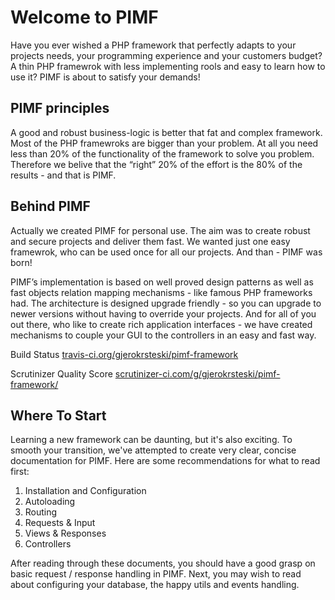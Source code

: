 # Welcome to PIMF

Have you ever wished a PHP framework that perfectly adapts to your projects needs, your programming experience and your
customers budget? A thin PHP framewrok with less implementing rools and easy to learn how to use it? PIMF is about to satisfy your demands!

## PIMF principles
A good and robust business-logic is better that fat and complex framework. Most of the PHP framewroks are bigger than your
problem. At all you need less than 20% of the functionality of the framework to solve you problem. Therefore we belive that
the “right” 20% of the effort is the 80% of the results - and that is PIMF.

## Behind PIMF
Actually we created PIMF for personal use. The aim was to create robust and secure projects and deliver them fast. We wanted
just one easy framewrok, who can be used once for all  our projects. And than - PIMF was born!

PIMF’s implementation is based on well proved design patterns as well as fast objects relation mapping mechanisms - like famous PHP frameworks had. The architecture is designed upgrade friendly - so you can upgrade to newer versions without having to override your projects. And for all of you out there, who like to create rich application interfaces - we have created mechanisms to couple your GUI to the controllers in an easy and fast way.

Build Status [travis-ci.org/gjerokrsteski/pimf-framework](https://travis-ci.org/gjerokrsteski/pimf-framework)

Scrutinizer Quality Score [scrutinizer-ci.com/g/gjerokrsteski/pimf-framework/](https://scrutinizer-ci.com/g/gjerokrsteski/pimf-framework/)

## Where To Start

Learning a new framework can be daunting, but it's also exciting. To smooth your transition, we've attempted to create very clear,
concise documentation for PIMF. Here are some recommendations for what to read first:

1. Installation and Configuration
2. Autoloading
3. Routing
4. Requests & Input
5. Views & Responses
6. Controllers

After reading through these documents, you should have a good grasp on basic request / response handling in PIMF.
Next, you may wish to read about configuring your database, the happy utils and events handling.
